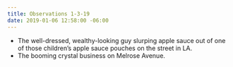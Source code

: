```yaml
---
title: Observations 1-3-19
date: 2019-01-06 12:58:00 -06:00
---
```


- The well-dressed, wealthy-looking guy slurping apple sauce out of one of those children’s apple sauce pouches on the street in LA.
- The booming crystal business on Melrose Avenue.